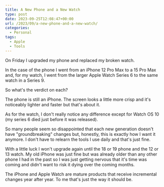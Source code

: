 ```yaml
---
title: A New Phone and a New Watch
type: post
date: 2023-09-25T12:08:47+00:00
url: /2023/09/a-new-phone-and-a-new-watch/
categories:
  - Personal
tags:
  - Apple
  - Tools
---
```


On Friday I upgraded my phone and replaced my broken watch.

In the case of the phone I went from an iPhone 12 Pro Max to a 15 Pro Max and, for my watch, I went from the larger Apple Watch Series 6 to the same watch in a Series 9.

So what's the verdict on each?

The phone is still an iPhone. The screen looks a little more crisp and it's noticeably lighter and faster but that's about it.

As for the watch, I don't really notice any difference except for Watch OS 10 (my series 6 died just before it was released).

So many people seem so disappointed that each new generation doesn't have "groundbreaking" changes but, honestly, this is exactly how I want it anymore. I don't have to relearn the tools I use daily and that's just fine.

With a little luck I won't upgrade again until the 18 or 19 phone and the 12 or 13 watch. My old iPhone was just fine but was already older than any other phone I had in the past so I was just getting nervous that it's time was coming and didn't want to risk it dying over the coming months.

The iPhone and Apple Watch are mature products that receive incremental changes year after year. To me that's just the way it should be.